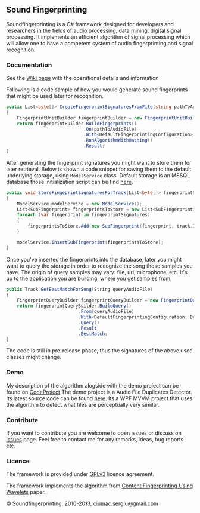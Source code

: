 ## Sound Fingerprinting

Soundfingerprinting is a C# framework designed for developers and researchers in the fields of audio processing, data mining, digital signal processing.  It implements an efficient algorithm of signal processing which will allow one to have a competent system of audio fingerprinting and signal recognition.

### Documentation
See the [Wiki page](https://github.com/AddictedCS/soundfingerprinting/wiki) with the operational details and information 

Following is a code sample of how you would generate sound fingerprints that might be used later for recognition.

```csharp
public List<byte[]> CreateFingerprintSignaturesFromFile(string pathToAudioFile)
{
    FingerprintUnitBuilder fingerprintBuilder = new FingerprintUnitBuilder();
    return fingerprintBuilder.BuildFingerprints()
                             .On(pathToAudioFile)
                             .With<DefaultFingerprintingConfiguration>()
                             .RunAlgorithmWithHashing()
                             .Result;
}
```
After generating the fingerprint signatures you might want to store them for later retrieval. Below is shown a code snippet for saving them to the default underlying storage, using <code>ModelService</code> class. Default storage is an MSSQL database those initialization script can be find [here](src/Scripts/DBScript.sql).
```csharp
public void StoreFingeprintSignaturesForTrack(List<byte[]> fingerprintSignatures, Track track)
{
    ModelService modelService = new ModelService();
    List<SubFingerprint> fingerprintsToStore = new List<SubFingerprint>();
    foreach (var fingerprint in fingerprintSignatures)
    {
        fingerprintsToStore.Add(new SubFingerprint(fingerprint, track.Id));
    }

    modelService.InsertSubFingerprint(fingerprintsToStore);
}
```
Once you've inserted the fingerprints into the database, later you might want to query the storage in order to recognize the song those samples you have. The origin of query samples may vary: file, url, microphone, etc. It's up to the application you are building, where you get samples from.
```csharp
public Track GetBestMatchForSong(String queryAudioFile)
{
    FingerprintQueryBuilder fingerprintQueryBuilder = new FingerprintQueryBuilder();
    return fingerprintQueryBuilder.BuildQuery()
                           .From(queryAudioFile)
                           .With<DefaultFingerprintingConfiguration, DefaultQueryConfiguration>()
                           .Query()
                           .Result
                           .BestMatch;
}
```

The code is still in pre-release phase, thus the signatures of the above used classes might change.

### Demo
My description of the algorithm alogside with the demo project can be found on [CodeProject](http://www.codeproject.com/Articles/206507/Duplicates-detector-via-audio-fingerprinting)
The demo project is a Audio File Duplicates Detector. Its latest source code can be found [here](src/Soundfingerprinting.DuplicatesDetector). Its a WPF MVVM project that uses the algorithm to detect what files are perceptually very similar.

### Contribute
If you want to contribute you are welcome to open issues or discuss on [issues](https://github.com/AddictedCS/soundfingerprinting/issues) page. Feel free to contact me for any remarks, ideas, bug reports etc. 

### Licence
The framework is provided under [GPLv3](http://www.gnu.org/licenses/gpl.html) licence agreement.

The framework implements the algorithm from [Content Fingerprinting Using Wavelets](http://www.nhchau.com/files/cvmp_BalujaCovell.A4color.pdf) paper.

&copy; Soundfingerprinting, 2010-2013, ciumac.sergiu@gmail.com

